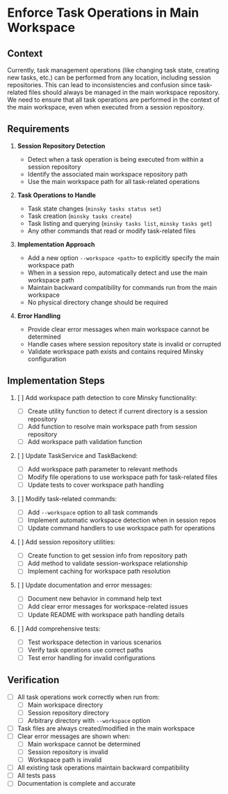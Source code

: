 # Enforce Task Operations in Main Workspace

## Context

Currently, task management operations (like changing task state, creating new tasks, etc.) can be performed from any location, including session repositories. This can lead to inconsistencies and confusion since task-related files should always be managed in the main workspace repository. We need to ensure that all task operations are performed in the context of the main workspace, even when executed from a session repository.

## Requirements

1. **Session Repository Detection**

   - Detect when a task operation is being executed from within a session repository
   - Identify the associated main workspace repository path
   - Use the main workspace path for all task-related operations

2. **Task Operations to Handle**

   - Task state changes (`minsky tasks status set`)
   - Task creation (`minsky tasks create`)
   - Task listing and querying (`minsky tasks list`, `minsky tasks get`)
   - Any other commands that read or modify task-related files

3. **Implementation Approach**

   - Add a new option `--workspace <path>` to explicitly specify the main workspace path
   - When in a session repo, automatically detect and use the main workspace path
   - Maintain backward compatibility for commands run from the main workspace
   - No physical directory change should be required

4. **Error Handling**
   - Provide clear error messages when main workspace cannot be determined
   - Handle cases where session repository state is invalid or corrupted
   - Validate workspace path exists and contains required Minsky configuration

## Implementation Steps

1. [ ] Add workspace path detection to core Minsky functionality:

   - [ ] Create utility function to detect if current directory is a session repository
   - [ ] Add function to resolve main workspace path from session repository
   - [ ] Add workspace path validation function

2. [ ] Update TaskService and TaskBackend:

   - [ ] Add workspace path parameter to relevant methods
   - [ ] Modify file operations to use workspace path for task-related files
   - [ ] Update tests to cover workspace path handling

3. [ ] Modify task-related commands:

   - [ ] Add `--workspace` option to all task commands
   - [ ] Implement automatic workspace detection when in session repos
   - [ ] Update command handlers to use workspace path for operations

4. [ ] Add session repository utilities:

   - [ ] Create function to get session info from repository path
   - [ ] Add method to validate session-workspace relationship
   - [ ] Implement caching for workspace path resolution

5. [ ] Update documentation and error messages:

   - [ ] Document new behavior in command help text
   - [ ] Add clear error messages for workspace-related issues
   - [ ] Update README with workspace path handling details

6. [ ] Add comprehensive tests:
   - [ ] Test workspace detection in various scenarios
   - [ ] Verify task operations use correct paths
   - [ ] Test error handling for invalid configurations

## Verification

- [ ] All task operations work correctly when run from:
  - [ ] Main workspace directory
  - [ ] Session repository directory
  - [ ] Arbitrary directory with `--workspace` option
- [ ] Task files are always created/modified in the main workspace
- [ ] Clear error messages are shown when:
  - [ ] Main workspace cannot be determined
  - [ ] Session repository is invalid
  - [ ] Workspace path is invalid
- [ ] All existing task operations maintain backward compatibility
- [ ] All tests pass
- [ ] Documentation is complete and accurate
